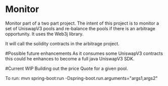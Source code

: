 # Monitor

Monitor part of a two part project.  The intent of this project is to monitor a set of UniswapV3 pools
and re-balance the pools if there is an arbitrage opportunity.  It uses the Web3j library.

It will call the solidity contracts in the arbitrage project.

#Possible future enhancements
As it consumes some UniswapV3 contracts this could he enhances to become a full java UniswapV3 SDK.

#Current WIP
Building out the price Quote for a given pool.

To run:
mvn spring-boot:run -Dspring-boot.run.arguments="args1,args2"